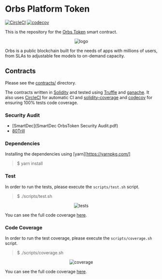 # Orbs Platform Token

[![CircleCI](https://circleci.com/gh/orbs-network/orbs-token/tree/master.svg?style=svg)](https://circleci.com/gh/orbs-network/orbs-token/tree/master)
[![codecov](https://codecov.io/gh/orbs-network/orbs-token/branch/master/graph/badge.svg)](https://codecov.io/gh/orbs-network/orbs-token)

This is the repository for the [Orbs Token](https://orbs.com) smart contract.

<div align="center">
    <img alt="logo" src="/logo.jpg" />
</div>

Orbs is a public blockchain built for the needs of apps with millions of users, from SLAs to adjustable fee models to on-demand capacity.

## Contracts

Please see the [contracts/](contracts) directory.

The contracts written in [Solidity](https://solidity.readthedocs.io/en/develop/) and tested using [Truffle](http://truffleframework.com/) and [ganache](https://github.com/trufflesuite/ganache). It also uses [CircleCI](https://circleci.com/gh/orbs-network/orbs-token) for automatic CI and [solidity-coverage](https://github.com/sc-forks/solidity-coverage) and [codecov](https://codecov.io/gh/orbs-network/orbs-token) for ensuring 100% tests code coverage.

### Security Audit
- [SmartDec](SmartDec OrbsToken Security Audit.pdf)
- [80Trill](80Trill_OrbsToken_Audit_v1.0.pdf)

### Dependencies

Installing the dependencies using [yarn][https://yarnpkg.com/]

> $ yarn install

### Test

In order to run the tests, please execute the `scripts/test.sh` script.

> $ ./scripts/test.sh

<div align="center">
    <img alt="tests" src="/images/tests.png" />
</div>

You can see the full code coverage [here](https://circleci.com/gh/orbs-network/orbs-token).

### Code Coverage

In order to run the test coverage, please execute the `scripts/coverage.sh` script.

> $ ./scripts/coverage.sh

<div align="center">
    <img alt="coverage" src="/images/coverage.png" />
</div>

You can see the full code coverage [here](https://codecov.io/gh/orbs-network/orbs-token/tree/master/contracts).
